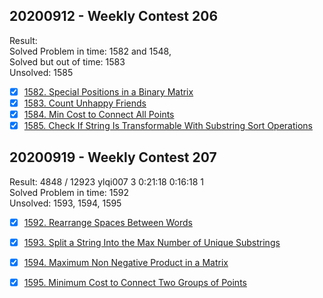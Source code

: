 ## 20200912 - Weekly Contest 206
Result:         
Solved Problem in time: 1582 and 1548,      
Solved but out of time: 1583        
Unsolved: 1585      
- [x] [1582. Special Positions in a Binary Matrix](https://leetcode.com/contest/weekly-contest-206/problems/special-positions-in-a-binary-matrix/)
- [x] [1583. Count Unhappy Friends](https://leetcode.com/contest/weekly-contest-206/problems/count-unhappy-friends/)
- [x] [1584. Min Cost to Connect All Points](https://leetcode.com/contest/weekly-contest-206/problems/min-cost-to-connect-all-points/)
- [x] [1585. Check If String Is Transformable With Substring Sort Operations](https://leetcode.com/contest/weekly-contest-206/problems/check-if-string-is-transformable-with-substring-sort-operations/)

## 20200919 - Weekly Contest 207
Result:
4848 / 12923	ylqi007 	3	0:21:18	0:16:18 1	
Solved Problem in time: 1592     
Unsolved: 1593, 1594, 1595              
- [x] [1592. Rearrange Spaces Between Words](https://leetcode.com/contest/weekly-contest-207/problems/rearrange-spaces-between-words/)
- [x] [1593. Split a String Into the Max Number of Unique Substrings](https://leetcode.com/contest/weekly-contest-207/problems/split-a-string-into-the-max-number-of-unique-substrings/)
- [x] [1594. Maximum Non Negative Product in a Matrix](https://leetcode.com/contest/weekly-contest-207/problems/maximum-non-negative-product-in-a-matrix/)
- [x] [1595. Minimum Cost to Connect Two Groups of Points](https://leetcode.com/contest/weekly-contest-207/problems/minimum-cost-to-connect-two-groups-of-points/)

